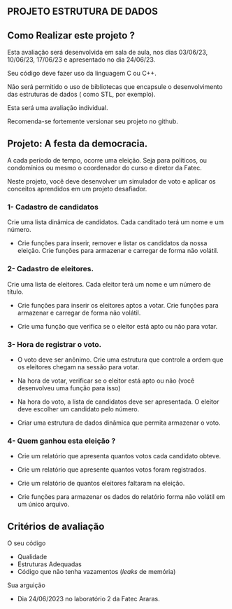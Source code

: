 ## PROJETO ESTRUTURA DE DADOS


## Como Realizar este projeto ?

Esta avaliação será desenvolvida em sala de aula, nos dias 03/06/23, 10/06/23, 17/06/23 e apresentado no dia 24/06/23.

Seu código deve fazer uso da linguagem C ou C++.

Não será permitido o uso de bibliotecas que encapsule o desenvolvimento das estruturas de dados ( como STL, por exemplo). 

Esta será uma avaliação individual.

Recomenda-se fortemente versionar seu projeto no github.

##  Projeto: A festa da democracia.

A cada período de tempo, ocorre uma eleição. Seja para políticos, ou condomínios ou mesmo o coordenador do curso e diretor da Fatec.

Neste projeto, você deve desenvolver um simulador de voto e aplicar os conceitos aprendidos em um projeto desafiador.

### 1- Cadastro de candidatos
Crie uma lista dinâmica de candidatos. Cada canditado terá um nome e um número.

- Crie funções para inserir, remover e listar os candidatos da nossa eleição. Crie funções para armazenar e carregar de forma não volátil.


### 2- Cadastro de eleitores.
Crie uma lista de eleitores. Cada eleitor terá um nome e um número de título.

- Crie funções para inserir os eleitores aptos a votar. Crie funções para armazenar e carregar de forma não volátil.

- Crie uma função que verifica se o eleitor está apto ou não para votar.


### 3- Hora de registrar o voto.

- O voto deve ser anônimo. Crie uma estrutura que controle a ordem que os eleitores chegam na sessão para votar.

- Na hora de votar, verificar se o eleitor está apto ou não (você desenvolveu uma função para isso) 

- Na hora do voto, a lista de candidatos deve ser apresentada. O eleitor deve escolher um candidato pelo número.

- Criar uma estrutura de dados dinâmica que permita armazenar o voto.

### 4- Quem ganhou esta eleição ?
 
- Crie um relatório que apresenta quantos votos cada candidato obteve.

- Crie um relatório que apresente quantos votos foram registrados.

- Crie um relatório de quantos eleitores faltaram na eleição.

 - Crie funções para armazenar os dados do relatório forma não volátil em um único arquivo.

## Critérios de avaliação

O seu código
- Qualidade
- Estruturas Adequadas
- Código que não tenha vazamentos (<i>leaks</i> de memória)

Sua arguição 
- Dia 24/06/2023 no laboratório 2 da Fatec Araras.

